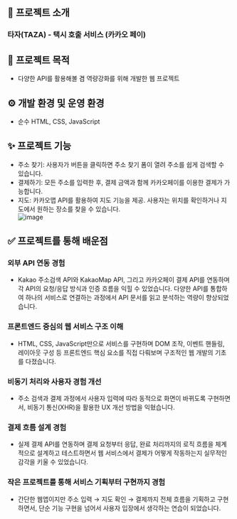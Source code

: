 ## 📝 프로젝트 소개
### 타자(TAZA) - 택시 호출 서비스 (카카오 페이)

## 📌 프로젝트 목적
- 다양한 API를 활용해볼 겸 역량강화를 위해 개발한 웹 프로젝트<br/>

## ⚙️ 개발 환경 및 운영 환경

- 순수 HTML, CSS, JavaScript<br/>

## ✨ 프로젝트 기능  
- 주소 찾기: 사용자가 버튼을 클릭하면 주소 찾기 폼이 열려 주소를 쉽게 검색할 수 있습니다.
- 결제하기: 모든 주소를 입력한 후, 결제 금액과 함께 카카오페이를 이용한 결제가 가능합니다.
- 지도: 카카오맵 API를 활용하여 지도 기능을 제공. 사용자는 위치를 확인하거나 지도에서 원하는 장소를 찾을 수 있습니다.<br/>
![image](https://github.com/user-attachments/assets/16804138-c728-460a-ba47-09c80fa6cdaf)

## ✅ 프로젝트를 통해 배운점

### 외부 API 연동 경험
- Kakao 주소검색 API와 KakaoMap API, 그리고 카카오페이 결제 API를 연동하며 각 API의 요청/응답 방식과 인증 흐름을 익힐 수 있었습니다. 다양한 API를 통합하여 하나의 서비스로 연결하는 과정에서 API 문서를 읽고 분석하는 역량이 향상되었습니다.

### 프론트엔드 중심의 웹 서비스 구조 이해
- HTML, CSS, JavaScript만으로 서비스를 구현하며 DOM 조작, 이벤트 핸들링, 레이아웃 구성 등 프론트엔드 핵심 요소를 직접 다뤄보며 구조적인 웹 개발의 기초를 다졌습니다.

### 비동기 처리와 사용자 경험 개선
- 주소 검색과 결제 과정에서 사용자 입력에 따라 동적으로 화면이 바뀌도록 구현하면서, 비동기 통신(XHR)을 활용한 UX 개선 방법을 익혔습니다.

### 결제 흐름 설계 경험
- 실제 결제 API를 연동하며 결제 요청부터 응답, 완료 처리까지의 로직 흐름을 체계적으로 설계하고 테스트하면서 웹 서비스에서 결제가 어떻게 작동하는지 실무적인 감각을 키울 수 있었습니다.

### 작은 프로젝트를 통해 서비스 기획부터 구현까지 경험
- 간단한 웹앱이지만 주소 입력 → 지도 확인 → 결제까지 전체 흐름을 기획하고 구현하면서, 단순 기능 구현을 넘어서 사용자 입장에서 생각하는 연습이 되었습니다.

